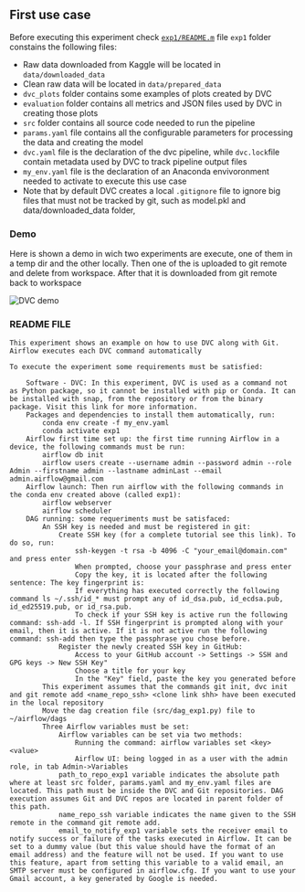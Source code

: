 ## First use case

Before executing this experiment check [`exp1/README.m`](main/exp1/README.md) file
`exp1` folder constains the following files:
- Raw data downloaded from Kaggle will be located in `data/downloaded_data`
- Clean raw data will be located in `data/prepared_data`
- `dvc_plots` folder contains some examples of plots created by DVC 
- `evaluation` folder contains all metrics and JSON files used by DVC in creating those plots
- `src` folder contains all source code needed to run the pipeline
- `params.yaml` file contains all the configurable parameters for processing the data and creating the model
- `dvc.yaml` file is the declaration of the dvc pipeline, while `dvc.lock`file contain metadata used by DVC to track pipeline output files
- `my_env.yaml` file is the declaration of an Anaconda envivoronment needed to activate to execute this use case
- Note that by default DVC creates a local `.gitignore` file to ignore big files that must not be tracked by git, such as model.pkl and data/downloaded_data folder, 

### Demo

Here is shown a demo in wich two experiments are execute, one of them in a temp dir and the other locally. Then one of the is uploaded to git remote and delete from workspace. After that it is downloaded from git remote back to workspace

![DVC demo](assets/images/dvc.gif "DVC demo")

### README FILE

```
This experiment shows an example on how to use DVC along with Git. Airflow executes each DVC command automatically

To execute the experiment some requirements must be satisfied:

    Software - DVC: In this experiment, DVC is used as a command not as Python package, so it cannot be installed with pip or Conda. It can be installed with snap, from the repository or from the binary package. Visit this link for more information.
    Packages and dependencies to install them automatically, run:
        conda env create -f my_env.yaml
        conda activate exp1
    Airflow first time set up: the first time running Airflow in a device, the following commands must be run:
        airflow db init
        airflow users create --username admin --password admin --role Admin --firstname admin --lastname adminLast --email admin.airflow@gmail.com
    Airflow launch: Then run airflow with the following commands in the conda env created above (called exp1):
        airflow webserver
        airflow scheduler
    DAG running: some requeriments must be satisfaced:
        An SSH key is needed and must be registered in git:
            Create SSH key (for a complete tutorial see this link). To do so, run:
                ssh-keygen -t rsa -b 4096 -C "your_email@domain.com" and press enter
                When prompted, choose your passphrase and press enter
                Copy the key, it is located after the following sentence: The key fingerprint is:
                If everything has executed correctly the following command ls ~/.ssh/id_* must prompt any of id_dsa.pub, id_ecdsa.pub, id_ed25519.pub, or id_rsa.pub.
                To check if your SSH key is active run the following command: ssh-add -l. If SSH fingerprint is prompted along with your email, then it is active. If it is not active run the following command: ssh-add then type the passphrase you chose before.
            Register the newly created SSH key in GitHub:
                Access to your GitHub account -> Settings -> SSH and GPG keys -> New SSH Key"
                Choose a title for your key
                In the "Key" field, paste the key you generated before
        This experiment assumes that the commands git init, dvc init and git remote add <name_repo_ssh> <clone link shh> have been executed in the local repository
        Move the dag creation file (src/dag_exp1.py) file to ~/airflow/dags
        Three Airflow variables must be set:
            Airflow variables can be set via two methods:
                Running the command: airflow variables set <key> <value>
                Airflow UI: being logged in as a user with the admin role, in tab Admin->Variables
            path_to_repo_exp1 variable indicates the absolute path where at least src folder, params.yaml and my_env.yaml files are located. This path must be inside the DVC and Git repositories. DAG execution assumes Git and DVC repos are located in parent folder of this path.
            name_repo_ssh variable indicates the name given to the SSH remote in the command git remote add.
            email_to_notify_exp1 variable sets the receiver email to notify success or failure of the tasks executed in Airflow. It can be set to a dummy value (but this value should have the format of an email address) and the feature will not be used. If you want to use this feature, apart from setting this variable to a valid email, an SMTP server must be configured in airflow.cfg. If you want to use your Gmail account, a key generated by Google is needed.

```
